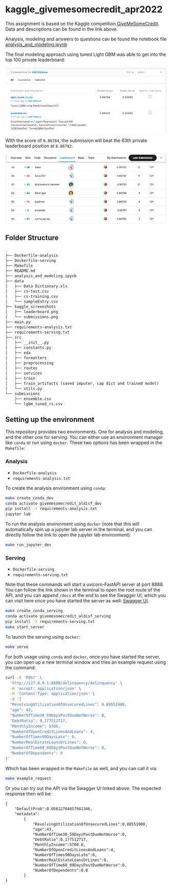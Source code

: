 # kaggle_givemesomecredit_apr2022

This assignment is based on the Kaggle competition [GiveMeSomeCredit](https://www.kaggle.com/competitions/GiveMeSomeCredit).
Data and descriptions can be found in the link above.

Analysis, modeling and answers to questions can be found the notebook file [analysis_and_modeling.ipynb](./analysis_and_modeling.ipynb)

The final modeling approach using tuned Light GBM was able to get into the top 100 private leaderboard:

![submissions](kaggle_screenshots/submissions.png)

WIth the score of `0.86784`, the submission will beat the 63th private leaderboard position at `0.86782`.

![leaderboard](kaggle_screenshots/leaderboard.png)

## Folder Structure

```
.
├── Dockerfile-analysis
├── Dockerfile-serving
├── Makefile
├── README.md
├── analysis_and_modeling.ipynb
├── data
│   ├── Data Dictionary.xls
│   ├── cs-test.csv
│   ├── cs-training.csv
│   └── sampleEntry.csv
├── kaggle_screenshots
│   ├── leaderboard.png
│   └── submissions.png
├── main.py
├── requirements-analysis.txt
├── requirements-serving.txt
├── src
│   ├── __init__.py
│   ├── constants.py
│   ├── eda
│   ├── formatters
│   ├── preprocessing
│   ├── routes
│   ├── services
│   ├── train
│   ├── train_artifacts (saved imputer, cap dict and trained model)
│   └── utils.py
└── submissions
    ├── ensemble.csv
    └── lgbm_tuned_rs.csv
```

## Setting up the environment

This repository provides two environments. One for analysis and modeling, and the other one for serving.
You can either use an environment manager like `conda` or run using `docker`. These two options has been wrapped in the `Makefile`:

### Analysis

- `Dockerfile-analysis`
- `requirements-analysis.txt`

To create the analysis environment using `conda`:

```bash
make create_conda_dev
conda activate givemesomecredit_aldisf_dev
pip install -r requirements-analysis.txt
jupyter lab
```

To run the analysis environment using `docker` (note that this will automatically spin up a jupyter lab server in the terminal,
and you can directly follow the link to open the jupyter lab environment):

```bash
make run_jupyter_dev
```

### Serving

- `Dockerfile-serving`
- `requirements-serving.txt`

Note that these commands will start a uvicorn-FastAPI server at port 8888. You can follow the link shown in the terminal to
open the root route of the API, and you can append `/docs` at the end to see the Swagger UI, which you can visit here
once you have started the server as well: [Swagger UI](http://127.0.0.1:8888/docs).

```bash
make create_conda_serving
conda activate givemesomecredit_aldisf_serving
pip install -r requirements-serving.txt
make start_server
```

To launch the serving using `docker`:
```bash
make serve
```

For both usage using `conda` and `docker`, once you have started the server, you can
open up a new terminal window and tries an example request using the command:

```bash
curl -X 'POST' \
  'http://127.0.0.1:8888/delinquency/delinquency' \
  -H 'accept: application/json' \
  -H 'Content-Type: application/json' \
  -d '{
  "RevolvingUtilizationOfUnsecuredLines": 0.88551908,
  "age": 43,
  "NumberOfTime30_59DaysPastDueNotWorse": 0,
  "DebtRatio": 0.177512717,
  "MonthlyIncome": 5700,
  "NumberOfOpenCreditLinesAndLoans": 4,
  "NumberOfTimes90DaysLate": 0,
  "NumberRealEstateLoansOrLines": 0,
  "NumberOfTime60_89DaysPastDueNotWorse": 0,
  "NumberOfDependents": 0
}'
```

Which has been wrapped in the `Makefile` as well, and you can call it via:

```bash
make example_request
```

Or you can try out the API via the Swagger UI linked above. The expected response then will be:
```
{
    "DefaultProb":0.05612784857941346,
    "metadata":
        {
            "RevolvingUtilizationOfUnsecuredLines":0.88551908,
            "age":43,
            "NumberOfTime30_59DaysPastDueNotWorse":0,
            "DebtRatio":0.177512717,
            "MonthlyIncome":5700.0,
            "NumberOfOpenCreditLinesAndLoans":4,
            "NumberOfTimes90DaysLate":0,
            "NumberRealEstateLoansOrLines":0,
            "NumberOfTime60_89DaysPastDueNotWorse":0,
            "NumberOfDependents":0.0
        }
}
```
